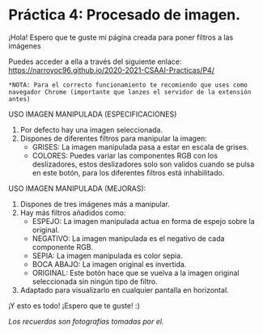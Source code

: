  # Práctica 4: Procesado de imagen.


¡Hola! Espero que te guste mi página creada para poner filtros a las imágenes

Puedes acceder a ella a través del siguiente enlace: https://narroyoc96.github.io/2020-2021-CSAAI-Practicas/P4/

    *NOTA: Para el correcto funcionamiento te recomiendo que uses como navegador Chrome (importante que lanzes el servidor de la extensión antes)

USO IMAGEN MANIPULADA (ESPECIFICACIONES)
1. Por defecto hay una imagen seleccionada.
2. Dispones de diferentes filtros para manipular la imagen:
    - GRISES: La imagen manipulada pasa a estar en escala de grises.
    - COLORES: Puedes variar las componentes RGB con los deslizadores, estos deslizadores solo son validos cuando se pulsa en este botón, para los diferentes filtros está inhabilitado.

USO IMAGEN MANIPULADA (MEJORAS):
1. Dispones de tres imágenes más a manipular.
2. Hay más filtros añadidos como:
    - ESPEJO: La imagen manipulada actua en forma de espejo sobre la original.
    - NEGATIVO: La imagen manipulada es el negativo de cada componente RGB.
    - SEPIA: La imagen manipulada es color sepia.
    - BOCA ABAJO: La imagen original es invertida.
    - ORIGINAL: Este botón hace que se vuelva a la imagen original seleccionada sin ningún tipo de filtro.
3. Adaptado para visualizarlo en cualquier pantalla en horizontal.

¡Y esto es todo! ¡Espero que te guste! :)

*Los recuerdos son fotografías tomadas por el.*

